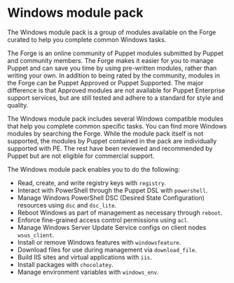 # Windows module pack

The Windows module pack is a group of modules available on the Forge curated to help you complete common Windows tasks.

The Forge is an online community of Puppet modules submitted by Puppet and community members. The Forge makes it easier for you to manage Puppet and can save you time by using pre-written modules, rather than writing your own. In addition to being rated by the community, modules in the Forge can be Puppet Approved or Puppet Supported. The major difference is that Approved modules are not available for Puppet Enterprise support services, but are still tested and adhere to a standard for style and quality.

The Windows module pack includes several Windows compatible modules that help you complete common specific tasks. You can find more Windows modules by searching the Forge. While the module pack itself is not supported, the modules by Puppet contained in the pack are individually supported with PE. The rest have been reviewed and recommended by Puppet but are not eligible for commercial support.

The Windows module pack enables you to do the following:

-   Read, create, and write registry keys with `registry`.
-   Interact with PowerShell through the Puppet DSL with `powershell`.
-   Manage Windows PowerShell DSC \(Desired State Configuration\) resources using `dsc` and `dsc_lite`.
-   Reboot Windows as part of management as necessary through `reboot`.
-   Enforce fine-grained access control permissions using `acl`.
-   Manage Windows Server Update Service configs on client nodes `wsus_client`.
-   Install or remove Windows features with `windowsfeature`.
-   Download files for use during management via `download_file`.
-   Build IIS sites and virtual applications with `iis`.
-   Install packages with `chocolatey`.
-   Manage environment variables with `windows_env`.

